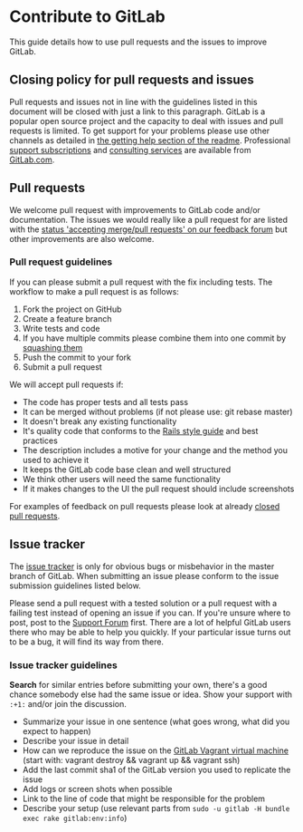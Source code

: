 # Contribute to GitLab

This guide details how to use pull requests and the issues to improve GitLab.

## Closing policy for pull requests and issues

Pull requests and issues not in line with the guidelines listed in this document will be closed with just a link to this paragraph. GitLab is a popular open source project and the capacity to deal with issues and pull requests is limited. To get support for your problems please use other channels as detailed in [the getting help section of the readme](https://github.com/gitlabhq/gitlabhq#getting-help). Professional [support subscriptions](http://www.gitlab.com/subscription/) and [consulting services](http://www.gitlab.com/consultancy/) are available from [GitLab.com](http://www.gitlab.com/).

## Pull requests

We welcome pull request with improvements to GitLab code and/or documentation. The issues we would really like a pull request for are listed with the [status 'accepting merge/pull requests' on our feedback forum](http://feedback.gitlab.com/forums/176466-general/status/796455) but other improvements are also welcome.

### Pull request guidelines

 If you can please submit a pull request with the fix including tests. The workflow to make a pull request is as follows:

1. Fork the project on GitHub
1. Create a feature branch
1. Write tests and code
1. If you have multiple commits please combine them into one commit by [squashing them](http://git-scm.com/book/en/Git-Tools-Rewriting-History#Squashing-Commits)
1. Push the commit to your fork
1. Submit a pull request

We will accept pull requests if:

* The code has proper tests and all tests pass
* It can be merged without problems (if not please use: git rebase master)
* It doesn't break any existing functionality
* It's quality code that conforms to the [Rails style guide](https://github.com/bbatsov/rails-style-guide) and best practices
* The description includes a motive for your change and the method you used to achieve it
* It keeps the GitLab code base clean and well structured
* We think other users will need the same functionality
* If it makes changes to the UI the pull request should include screenshots

For examples of feedback on pull requests please look at already [closed pull requests](https://github.com/gitlabhq/gitlabhq/pulls?direction=desc&page=1&sort=created&state=closed).

## Issue tracker

The [issue tracker](https://github.com/gitlabhq/gitlabhq/issues) is only for obvious bugs or misbehavior in the master branch of GitLab. When submitting an issue please conform to the issue submission guidelines listed below.

Please send a pull request with a tested solution or a pull request with a failing test instead of opening an issue if you can. If you're unsure where to post, post to the [Support Forum](https://groups.google.com/forum/#!forum/gitlabhq) first. There are a lot of helpful GitLab users there who may be able to help you quickly. If your particular issue turns out to be a bug, it will find its way from there.

### Issue tracker guidelines

**Search** for similar entries before submitting your own, there's a good chance somebody else had the same issue or idea. Show your support with `:+1:` and/or join the discussion.

* Summarize your issue in one sentence (what goes wrong, what did you expect to happen)
* Describe your issue in detail
* How can we reproduce the issue on the [GitLab Vagrant virtual machine](https://github.com/gitlabhq/gitlab-vagrant-vm) (start with: vagrant destroy && vagrant up && vagrant ssh)
* Add the last commit sha1 of the GitLab version you used to replicate the issue
* Add logs or screen shots when possible
* Link to the line of code that might be responsible for the problem
* Describe your setup (use relevant parts from `sudo -u gitlab -H bundle exec rake gitlab:env:info`)
